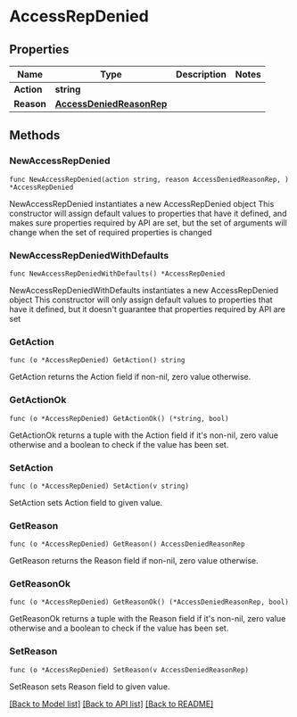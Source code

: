 # AccessRepDenied

## Properties

Name | Type | Description | Notes
------------ | ------------- | ------------- | -------------
**Action** | **string** |  | 
**Reason** | [**AccessDeniedReasonRep**](AccessDeniedReasonRep.md) |  | 

## Methods

### NewAccessRepDenied

`func NewAccessRepDenied(action string, reason AccessDeniedReasonRep, ) *AccessRepDenied`

NewAccessRepDenied instantiates a new AccessRepDenied object
This constructor will assign default values to properties that have it defined,
and makes sure properties required by API are set, but the set of arguments
will change when the set of required properties is changed

### NewAccessRepDeniedWithDefaults

`func NewAccessRepDeniedWithDefaults() *AccessRepDenied`

NewAccessRepDeniedWithDefaults instantiates a new AccessRepDenied object
This constructor will only assign default values to properties that have it defined,
but it doesn't guarantee that properties required by API are set

### GetAction

`func (o *AccessRepDenied) GetAction() string`

GetAction returns the Action field if non-nil, zero value otherwise.

### GetActionOk

`func (o *AccessRepDenied) GetActionOk() (*string, bool)`

GetActionOk returns a tuple with the Action field if it's non-nil, zero value otherwise
and a boolean to check if the value has been set.

### SetAction

`func (o *AccessRepDenied) SetAction(v string)`

SetAction sets Action field to given value.


### GetReason

`func (o *AccessRepDenied) GetReason() AccessDeniedReasonRep`

GetReason returns the Reason field if non-nil, zero value otherwise.

### GetReasonOk

`func (o *AccessRepDenied) GetReasonOk() (*AccessDeniedReasonRep, bool)`

GetReasonOk returns a tuple with the Reason field if it's non-nil, zero value otherwise
and a boolean to check if the value has been set.

### SetReason

`func (o *AccessRepDenied) SetReason(v AccessDeniedReasonRep)`

SetReason sets Reason field to given value.



[[Back to Model list]](../README.md#documentation-for-models) [[Back to API list]](../README.md#documentation-for-api-endpoints) [[Back to README]](../README.md)


